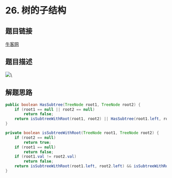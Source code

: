 # 26. 树的子结构

## 题目链接

[牛客网](https://www.nowcoder.com/practice/6e196c44c7004d15b1610b9afca8bd88?tpId=13\&tqId=11170\&tPage=1\&rp=1\&ru=/ta/coding-interviews\&qru=/ta/coding-interviews/question-ranking\&from=cyc\_github)

## 题目描述

![](https://cs-notes-1256109796.cos.ap-guangzhou.myqcloud.com/84a5b15a-86c5-4d8e-9439-d9fd5a4699a1.jpg)\


## 解题思路

```java
public boolean HasSubtree(TreeNode root1, TreeNode root2) {
    if (root1 == null || root2 == null)
        return false;
    return isSubtreeWithRoot(root1, root2) || HasSubtree(root1.left, root2) || HasSubtree(root1.right, root2);
}

private boolean isSubtreeWithRoot(TreeNode root1, TreeNode root2) {
    if (root2 == null)
        return true;
    if (root1 == null)
        return false;
    if (root1.val != root2.val)
        return false;
    return isSubtreeWithRoot(root1.left, root2.left) && isSubtreeWithRoot(root1.right, root2.right);
}
```
